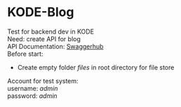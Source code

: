 # KODE-Blog
Test for backend dev in KODE  
Need: create API for blog  
API Documentation: [Swaggerhub](https://app.swaggerhub.com/apis/alexkupriyanov/kode-blog/1.0.0)  
Before start:  
- Create empty folder *files* in root directory for file store

Account for test system:  
username: *admin*  
password: *admin*  